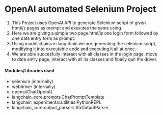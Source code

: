 # OpenAI automated Selenium Project

1. This Project uses OpenAI API to generate Selenium script of given html/js pages as prompt and exexutes the same using
2. Here we are giving a simple two page html/js one login form followed by one data entry form as prompt.
2. Using model chains in langchain we are generating the selenium script, modifying it into executable code and executing it all at once.
3. We are able succesfully interact with all classes in the login page, move to data entry page, interact with all its classes and finally quit the driver.


#### Modules/Libraries used
- selenium (internally)
- webdriver (internally)
- openai/ChatOpenAI
- langchain_core.prompts.ChatPromptTemplate
- langchain_experimental.utilities.PythonREPL
- langchain_core.output_parsers.StrOutputParser

